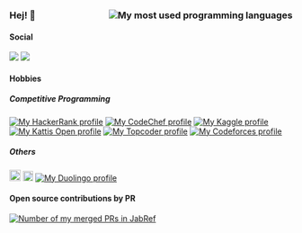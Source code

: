 ### Hej! 👋 <img align="right" src="https://github-readme-stats.vercel.app/api/top-langs/?username=k3KAW8Pnf7mkmdSMPHz27&layout=compact" alt="My most used programming languages">

#### Social
<a href="https://www.linkedin.com/in/jonatanasketorp/"><img src="https://img.shields.io/badge/LinkedIn-0077B5?style=plastic&logo=linkedin&logoColor=white"></a>
<a href="https://triplebyte.com/tb/jonatan-asketorp-b1wozrq"><img src="https://img.shields.io/badge/Triplebyte-0077B5?style=plastic"></a>

#### Hobbies

##### Competitive Programming

[![My HackerRank profile](https://img.shields.io/badge/HackerRank-Anonymous222-blue?logo=hackerrank&logoColor=black&labelColor=00EA64&style=plastic)](https://www.hackerrank.com/Anonymous222)
<a href="https://www.codechef.com/users/radix28_numb"><img src="https://img.shields.io/badge/dynamic/json?label=CodeChef&query=%24.global_rank&url=https://competitive-coding-api.herokuapp.com/api/codechef/radix28_numb&prefix=Rank%20&logo=codechef&logoColor=F5F5DC&labelColor=7b5e47&style=plastic&cacheSeconds=259200" alt="My CodeChef profile"></a>
[![My Kaggle profile](https://img.shields.io/badge/-Kaggle-blue?logo=kaggle&style=plastic)](https://www.kaggle.com/weft169aston)
[![My Kattis Open profile](https://img.shields.io/badge/-Kattis%20Open-blue?style=plastic)](https://open.kattis.com/users/asket)
[![My Topcoder profile](https://img.shields.io/badge/-Topcoder-blue?logo=topcoder&style=plastic)](https://www.topcoder.com/members/Tools10)
[![My Codeforces profile](https://img.shields.io/badge/-Codeforces-blue?logo=codeforces&style=plastic)](https://codeforces.com/profile/COM38.comma)

##### Others

[<img src="https://www.worldcommunitygrid.org/images/logo_images/dyn_logo_3.jpg" height="20" />](https://www.worldcommunitygrid.org/stat/viewMemberInfo.do?userName=Agog)
[<img src="https://static.scistarter.org/img/scistarter-logo-web-r.svg" height="18" />](https://scistarter.org/profile?for=81095)
[![My Duolingo profile](https://img.shields.io/badge/Duolingo-jW3jYbeH0s9T-lightgray?logo=duolingo&style=plastic)](https://www.duolingo.com/profile/jW3jYbeH0s9T)

#### Open source contributions by PR
<a href="https://github.com/JabRef/jabref/pulls?q=isg3Apr+author%3Ak3KAW8Pnf7mkmdSMPHz27"><img title="Merged PRs in JabRef" alt="Number of my merged PRs in JabRef" src="https://img.shields.io/badge/dynamic/json?url=https%3A%2F%2Fapi.github.com%2Fsearch%2Fissues%3Fq%3Drepo%3AJabRef%2Fjabref%2Bis%3Apr%2Bauthor%3Ak3KAW8Pnf7mkmdSMPHz27%2Bis%3Amerged&label=JabRef&query=$.total_count&suffix=%20Merged%20PRs&cacheSeconds=259200&style=plastic"></a>

<!--
<a href="https://codeforces.com/profile/COM38.comma"><img src="https://img.shields.io/badge/dynamic/json?&labelColor=black&color=1f8acb&logo=codeforces&label=Codeforces&url=https://competitive-coding-api.herokuapp.com/api/codeforces/COM38.comma&query=%24.rating&prefix=Rating%20&style=plastic" alt="My Codeforces profile"></a>
-->
<!--
https://api.github.com/search/issues?q=repo:JabRef/jabref+is:pr+author:k3KAW8Pnf7mkmdSMPHz27+is:merged
https%3A%2F%2Fapi.github.com%2Fsearch%2Fissues%3Fq%3Drepo%3AJabRef%2Fjabref%2Bis%3Apr%2Bauthor%3Ak3KAW8Pnf7mkmdSMPHz27%2Bis%3Amerged
-->

<!-- I need to figure out how to get the icons going properly... (preferbly SVG) I could probably get them added to simpleicon as well....
#### Open Source
All PRs JabRef/HOTOSM
-->
<!--
**k3KAW8Pnf7mkmdSMPHz27/k3KAW8Pnf7mkmdSMPHz27** is a ✨ _special_ ✨ repository because its `README.md` (this file) appears on your GitHub profile.

Here are some ideas to get you started:

- 🔭 I’m currently working on ...
- 🌱 I’m currently learning ...
- 👯 I’m looking to collaborate on ...
- 🤔 I’m looking for help with ...
- 💬 Ask me about ...
- 📫 How to reach me: ...
- 😄 Pronouns: ...
- ⚡ Fun fact: ...
-->
